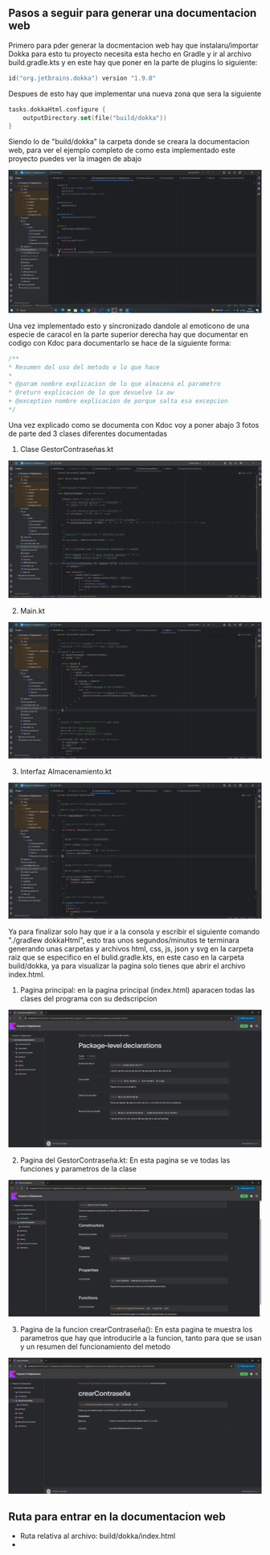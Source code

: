 ## Pasos a seguir para generar una documentacion web

Primero para pder generar la docmentacion web hay que instalaru/importar Dokka para esto tu proyecto necesita esta hecho
en Gradle y ir al archivo build.gradle.kts y en este hay que poner en la parte de plugins lo siguiente: 

```kts
id("org.jetbrains.dokka") version "1.9.0"
```
Despues de esto hay que implementar una nueva zona que sera la siguiente

``` kts 
tasks.dokkaHtml.configure {
    outputDirectory.set(file("build/dokka"))
}
```
Siendo lo de "build/dokka" la carpeta donde se creara la documentacion web, para ver el ejemplo completo de como esta implementado este proyecto puedes ver la imagen de abajo

![Captura de pantalla Gradle.png](Captura_de_pantallaGradle.png)

Una vez implementado esto y sincronizado dandole al emoticono de una especie de caracol en la parte superior derecha hay  que documentar en codigo con Kdoc
para documentarlo se hace de la siguiente forma: 

``` kotlin
/**
* Resumen del uso del metodo o lo que hace
*
* @param nombre explicacion de lo que almacena el parametro
* @return explicacion de lo que devuelve la aw
+ @exception nombre explicacion de porque salta esa excepcion
*/
```
Una vez explicado como se documenta con Kdoc voy a poner abajo 3 fotos de parte ded 3 clases diferentes documentadas

1.  Clase GestorContraseñas.kt

![CodigoDocumentado_1.png](CodigoDocumentado_1.png)

2. Main.kt

![CodigoDocumentado_2.png](CodigoDocumentado_2.png)

3. Interfaz Almacenamiento.kt

![CodigoDocumentado_3.png](CodigoDocumentado_3.png)

Ya para finalizar solo hay que ir a la consola y escribir el siguiente comando "./gradlew dokkaHtml", esto tras unos segundos/minutos te terminara generando unas carpetas y archivos html, css, js, json y svg en la carpeta raiz que se especifico en el bulid.gradle.kts, en este caso en la carpeta build/dokka, ya para visualizar la pagina solo tienes que abrir el archivo index.html.

1. Pagina principal: en la pagina principal (index.html) aparacen todas las clases del programa con su dedscripcion

![Dokka1.png](Dokka1.png)

2. Pagina del GestorContraseña.kt: En esta pagina se ve todas las funciones y parametros de la clase

![Dokka2.png](Dokka2.png)

3. Pagina de la funcion crearContraseña(): En esta pagina te muestra los parametros que hay que introducirle a la funcion, tanto para que se usan y un resumen del funcionamiento del metodo

![Dokka3.png](Dokka3.png)

## Ruta para entrar en la documentacion web

- Ruta relativa al archivo: build/dokka/index.html
- 